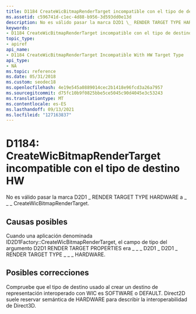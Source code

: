 ```yaml
---
title: D1184 CreateWicBitmapRenderTarget incompatible con el tipo de destino HW
ms.assetid: c596741d-c1ec-4d88-b956-3d593dd0e13d
description: No es válido pasar la marca D2D1 \_ RENDER TARGET TYPE HARDWARE a \_ \_ \_ CreateWicBitmapRenderTarget.
keywords:
- D1184 CreateWicBitmapRenderTarget incompatible con el tipo de destino HW Direct2D
topic_type:
- apiref
api_name:
- D1184 CreateWicBitmapRenderTarget Incompatible With HW Target Type
api_type:
- NA
ms.topic: reference
ms.date: 05/31/2018
ms.custom: seodec18
ms.openlocfilehash: 4e19e545a0889014cec2b1418e96fcd3a26a7957
ms.sourcegitcommit: d75fc10b9f0825bbe5ce5045c90d4045e3c53243
ms.translationtype: MT
ms.contentlocale: es-ES
ms.lasthandoff: 09/13/2021
ms.locfileid: "127163837"
---
```

# <a name="d1184-createwicbitmaprendertarget-incompatible-with-hw-target-type"></a>D1184: CreateWicBitmapRenderTarget incompatible con el tipo de destino HW

No es válido pasar la marca D2D1 \_ RENDER TARGET TYPE HARDWARE a \_ \_ \_ CreateWicBitmapRenderTarget.






 

## <a name="possible-causes"></a>Causas posibles

Cuando una aplicación denominada ID2D1Factory::CreateWicBitmapRenderTarget, el campo de tipo del argumento D2D1 RENDER TARGET PROPERTIES era \_ \_ \_ D2D1 \_ D2D1 \_ RENDER TARGET TYPE \_ \_ \_ HARDWARE.

## <a name="possible-fixes"></a>Posibles correcciones

Compruebe que el tipo de destino usado al crear un destino de representación interoperado con WIC es SOFTWARE o DEFAULT. Direct2D suele reservar semántica de HARDWARE para describir la interoperabilidad de Direct3D.

 

 




